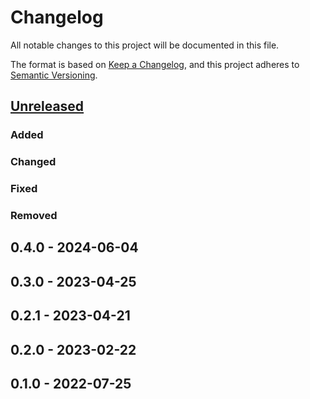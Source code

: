 # Changelog

All notable changes to this project will be documented in this file.

The format is based on [Keep a Changelog](https://keepachangelog.com/en/1.0.0/),
and this project adheres to [Semantic Versioning](https://semver.org/spec/v2.0.0.html).

## [Unreleased]

### Added

### Changed

### Fixed

### Removed

## 0.4.0 - 2024-06-04

## 0.3.0 - 2023-04-25

## 0.2.1 - 2023-04-21

## 0.2.0 - 2023-02-22

## 0.1.0 - 2022-07-25

[Unreleased]: https://github.com/esp-rs/esp-hal/commits/main/esp-aloc?since=2024-06-05

